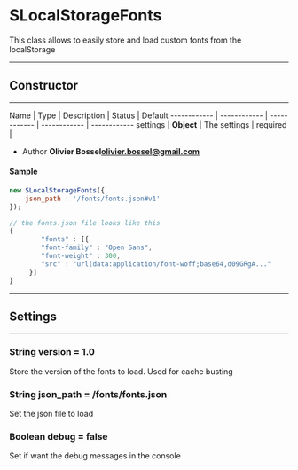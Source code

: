 # SLocalStorageFonts
This class allows to easily store and load custom fonts from the localStorage

-----------------------------
## Constructor
-----------------------------



Name | Type | Description | Status | Default
------------ | ------------ | ------------ | ------------ | ------------
settings | **Object** | The settings | required | 

- Author **Olivier Bossel<olivier.bossel@gmail.com>**

#### Sample
```js
new SLocalStorageFonts({
 	json_path : '/fonts/fonts.json#v1'
});

// the fonts.json file looks like this
{
		"fonts" : [{
  		"font-family" : "Open Sans",
    	"font-weight" : 300,
     	"src" : "url(data:application/font-woff;base64,d09GRgA..."
     }]
}

```

-----------------------------
## Settings
-----------------------------

### String version = 1.0
Store the version of the fonts to load.
Used for cache busting

### String json_path = /fonts/fonts.json
Set the json file to load

### Boolean debug = false
Set if want the debug messages in the console




